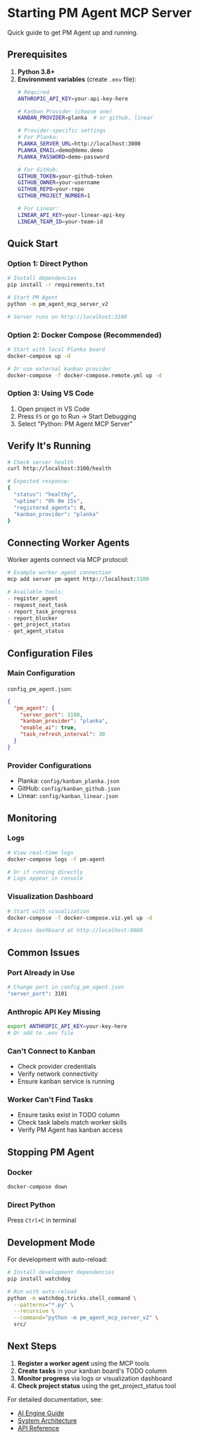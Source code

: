 # Starting PM Agent MCP Server

Quick guide to get PM Agent up and running.

## Prerequisites

1. **Python 3.8+**
2. **Environment variables** (create `.env` file):
   ```bash
   # Required
   ANTHROPIC_API_KEY=your-api-key-here
   
   # Kanban Provider (choose one)
   KANBAN_PROVIDER=planka  # or github, linear
   
   # Provider-specific settings
   # For Planka:
   PLANKA_SERVER_URL=http://localhost:3000
   PLANKA_EMAIL=demo@demo.demo
   PLANKA_PASSWORD=demo-password
   
   # For GitHub:
   GITHUB_TOKEN=your-github-token
   GITHUB_OWNER=your-username
   GITHUB_REPO=your-repo
   GITHUB_PROJECT_NUMBER=1
   
   # For Linear:
   LINEAR_API_KEY=your-linear-api-key
   LINEAR_TEAM_ID=your-team-id
   ```

## Quick Start

### Option 1: Direct Python
```bash
# Install dependencies
pip install -r requirements.txt

# Start PM Agent
python -m pm_agent_mcp_server_v2

# Server runs on http://localhost:3100
```

### Option 2: Docker Compose (Recommended)
```bash
# Start with local Planka board
docker-compose up -d

# Or use external kanban provider
docker-compose -f docker-compose.remote.yml up -d
```

### Option 3: Using VS Code
1. Open project in VS Code
2. Press `F5` or go to Run → Start Debugging
3. Select "Python: PM Agent MCP Server"

## Verify It's Running

```bash
# Check server health
curl http://localhost:3100/health

# Expected response:
{
  "status": "healthy",
  "uptime": "0h 0m 15s",
  "registered_agents": 0,
  "kanban_provider": "planka"
}
```

## Connecting Worker Agents

Worker agents connect via MCP protocol:

```python
# Example worker agent connection
mcp add server pm-agent http://localhost:3100

# Available tools:
- register_agent
- request_next_task
- report_task_progress
- report_blocker
- get_project_status
- get_agent_status
```

## Configuration Files

### Main Configuration
`config_pm_agent.json`:
```json
{
  "pm_agent": {
    "server_port": 3100,
    "kanban_provider": "planka",
    "enable_ai": true,
    "task_refresh_interval": 30
  }
}
```

### Provider Configurations
- Planka: `config/kanban_planka.json`
- GitHub: `config/kanban_github.json`
- Linear: `config/kanban_linear.json`

## Monitoring

### Logs
```bash
# View real-time logs
docker-compose logs -f pm-agent

# Or if running directly
# Logs appear in console
```

### Visualization Dashboard
```bash
# Start with visualization
docker-compose -f docker-compose.viz.yml up -d

# Access dashboard at http://localhost:8080
```

## Common Issues

### Port Already in Use
```bash
# Change port in config_pm_agent.json
"server_port": 3101
```

### Anthropic API Key Missing
```bash
export ANTHROPIC_API_KEY=your-key-here
# Or add to .env file
```

### Can't Connect to Kanban
- Check provider credentials
- Verify network connectivity
- Ensure kanban service is running

### Worker Can't Find Tasks
- Ensure tasks exist in TODO column
- Check task labels match worker skills
- Verify PM Agent has kanban access

## Stopping PM Agent

### Docker
```bash
docker-compose down
```

### Direct Python
Press `Ctrl+C` in terminal

## Development Mode

For development with auto-reload:
```bash
# Install development dependencies
pip install watchdog

# Run with auto-reload
python -m watchdog.tricks.shell_command \
  --patterns="*.py" \
  --recursive \
  --command="python -m pm_agent_mcp_server_v2" \
  src/
```

## Next Steps

1. **Register a worker agent** using the MCP tools
2. **Create tasks** in your kanban board's TODO column
3. **Monitor progress** via logs or visualization dashboard
4. **Check project status** using the get_project_status tool

For detailed documentation, see:
- [AI Engine Guide](AI_ENGINE_COMPREHENSIVE_GUIDE.md)
- [System Architecture](PM_AGENT_SYSTEM_ARCHITECTURE.md)
- [API Reference](../src/README.md)